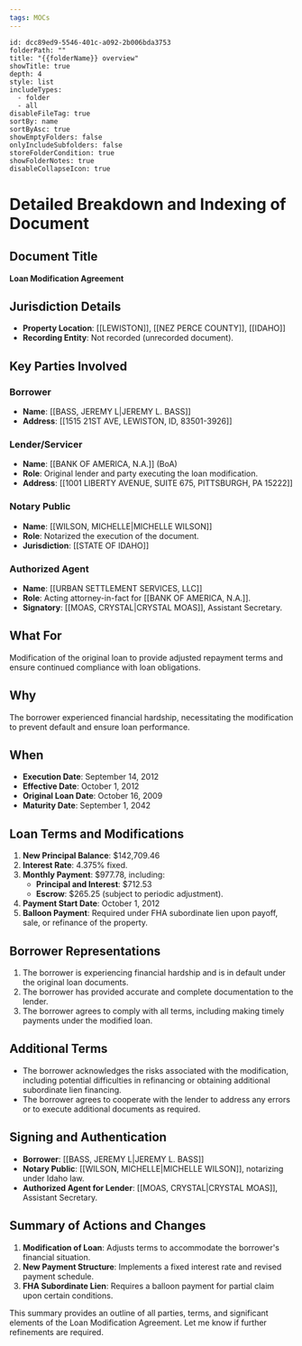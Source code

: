 ```yaml
---
tags: MOCs
---
```

```folder-overview
id: dcc89ed9-5546-401c-a092-2b006bda3753
folderPath: ""
title: "{{folderName}} overview"
showTitle: true
depth: 4
style: list
includeTypes:
  - folder
  - all
disableFileTag: true
sortBy: name
sortByAsc: true
showEmptyFolders: false
onlyIncludeSubfolders: false
storeFolderCondition: true
showFolderNotes: true
disableCollapseIcon: true
```

# Detailed Breakdown and Indexing of Document

## Document Title
**Loan Modification Agreement**

## Jurisdiction Details
- **Property Location**: [[LEWISTON]], [[NEZ PERCE COUNTY]], [[IDAHO]]
- **Recording Entity**: Not recorded (unrecorded document).

## Key Parties Involved
### Borrower
- **Name**: [[BASS, JEREMY L|JEREMY L. BASS]]
- **Address**: [[1515 21ST AVE, LEWISTON, ID, 83501-3926]]

### Lender/Servicer
- **Name**: [[BANK OF AMERICA, N.A.]] (BoA)
- **Role**: Original lender and party executing the loan modification.
- **Address**: [[1001 LIBERTY AVENUE, SUITE 675, PITTSBURGH, PA 15222]]

### Notary Public
- **Name**: [[WILSON, MICHELLE|MICHELLE WILSON]]
- **Role**: Notarized the execution of the document.
- **Jurisdiction**: [[STATE OF IDAHO]]

### Authorized Agent
- **Name**: [[URBAN SETTLEMENT SERVICES, LLC]]
- **Role**: Acting attorney-in-fact for [[BANK OF AMERICA, N.A.]].
- **Signatory**: [[MOAS, CRYSTAL|CRYSTAL MOAS]], Assistant Secretary.

## What For
Modification of the original loan to provide adjusted repayment terms and ensure continued compliance with loan obligations.

## Why
The borrower experienced financial hardship, necessitating the modification to prevent default and ensure loan performance.

## When
- **Execution Date**: September 14, 2012
- **Effective Date**: October 1, 2012
- **Original Loan Date**: October 16, 2009
- **Maturity Date**: September 1, 2042

## Loan Terms and Modifications
1. **New Principal Balance**: $142,709.46
2. **Interest Rate**: 4.375% fixed.
3. **Monthly Payment**: $977.78, including:
   - **Principal and Interest**: $712.53
   - **Escrow**: $265.25 (subject to periodic adjustment).
4. **Payment Start Date**: October 1, 2012
5. **Balloon Payment**: Required under FHA subordinate lien upon payoff, sale, or refinance of the property.

## Borrower Representations
1. The borrower is experiencing financial hardship and is in default under the original loan documents.
2. The borrower has provided accurate and complete documentation to the lender.
3. The borrower agrees to comply with all terms, including making timely payments under the modified loan.

## Additional Terms
- The borrower acknowledges the risks associated with the modification, including potential difficulties in refinancing or obtaining additional subordinate lien financing.
- The borrower agrees to cooperate with the lender to address any errors or to execute additional documents as required.

## Signing and Authentication
- **Borrower**: [[BASS, JEREMY L|JEREMY L. BASS]]
- **Notary Public**: [[WILSON, MICHELLE|MICHELLE WILSON]], notarizing under Idaho law.
- **Authorized Agent for Lender**: [[MOAS, CRYSTAL|CRYSTAL MOAS]], Assistant Secretary.

## Summary of Actions and Changes
1. **Modification of Loan**: Adjusts terms to accommodate the borrower's financial situation.
2. **New Payment Structure**: Implements a fixed interest rate and revised payment schedule.
3. **FHA Subordinate Lien**: Requires a balloon payment for partial claim upon certain conditions.

This summary provides an outline of all parties, terms, and significant elements of the Loan Modification Agreement. Let me know if further refinements are required.
